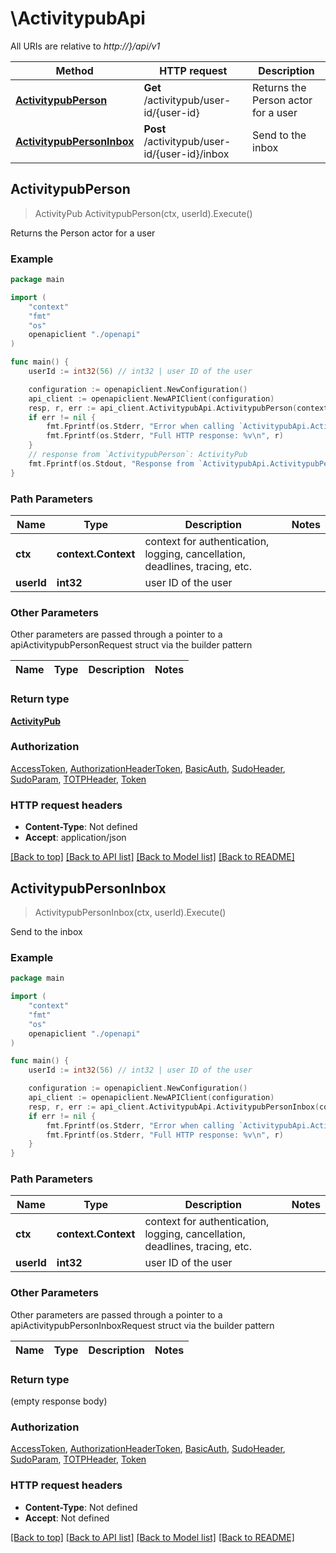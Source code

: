 # \ActivitypubApi

All URIs are relative to *http://}/api/v1*

Method | HTTP request | Description
------------- | ------------- | -------------
[**ActivitypubPerson**](ActivitypubApi.md#ActivitypubPerson) | **Get** /activitypub/user-id/{user-id} | Returns the Person actor for a user
[**ActivitypubPersonInbox**](ActivitypubApi.md#ActivitypubPersonInbox) | **Post** /activitypub/user-id/{user-id}/inbox | Send to the inbox



## ActivitypubPerson

> ActivityPub ActivitypubPerson(ctx, userId).Execute()

Returns the Person actor for a user

### Example

```go
package main

import (
    "context"
    "fmt"
    "os"
    openapiclient "./openapi"
)

func main() {
    userId := int32(56) // int32 | user ID of the user

    configuration := openapiclient.NewConfiguration()
    api_client := openapiclient.NewAPIClient(configuration)
    resp, r, err := api_client.ActivitypubApi.ActivitypubPerson(context.Background(), userId).Execute()
    if err != nil {
        fmt.Fprintf(os.Stderr, "Error when calling `ActivitypubApi.ActivitypubPerson``: %v\n", err)
        fmt.Fprintf(os.Stderr, "Full HTTP response: %v\n", r)
    }
    // response from `ActivitypubPerson`: ActivityPub
    fmt.Fprintf(os.Stdout, "Response from `ActivitypubApi.ActivitypubPerson`: %v\n", resp)
}
```

### Path Parameters


Name | Type | Description  | Notes
------------- | ------------- | ------------- | -------------
**ctx** | **context.Context** | context for authentication, logging, cancellation, deadlines, tracing, etc.
**userId** | **int32** | user ID of the user | 

### Other Parameters

Other parameters are passed through a pointer to a apiActivitypubPersonRequest struct via the builder pattern


Name | Type | Description  | Notes
------------- | ------------- | ------------- | -------------


### Return type

[**ActivityPub**](ActivityPub.md)

### Authorization

[AccessToken](../README.md#AccessToken), [AuthorizationHeaderToken](../README.md#AuthorizationHeaderToken), [BasicAuth](../README.md#BasicAuth), [SudoHeader](../README.md#SudoHeader), [SudoParam](../README.md#SudoParam), [TOTPHeader](../README.md#TOTPHeader), [Token](../README.md#Token)

### HTTP request headers

- **Content-Type**: Not defined
- **Accept**: application/json

[[Back to top]](#) [[Back to API list]](../README.md#documentation-for-api-endpoints)
[[Back to Model list]](../README.md#documentation-for-models)
[[Back to README]](../README.md)


## ActivitypubPersonInbox

> ActivitypubPersonInbox(ctx, userId).Execute()

Send to the inbox

### Example

```go
package main

import (
    "context"
    "fmt"
    "os"
    openapiclient "./openapi"
)

func main() {
    userId := int32(56) // int32 | user ID of the user

    configuration := openapiclient.NewConfiguration()
    api_client := openapiclient.NewAPIClient(configuration)
    resp, r, err := api_client.ActivitypubApi.ActivitypubPersonInbox(context.Background(), userId).Execute()
    if err != nil {
        fmt.Fprintf(os.Stderr, "Error when calling `ActivitypubApi.ActivitypubPersonInbox``: %v\n", err)
        fmt.Fprintf(os.Stderr, "Full HTTP response: %v\n", r)
    }
}
```

### Path Parameters


Name | Type | Description  | Notes
------------- | ------------- | ------------- | -------------
**ctx** | **context.Context** | context for authentication, logging, cancellation, deadlines, tracing, etc.
**userId** | **int32** | user ID of the user | 

### Other Parameters

Other parameters are passed through a pointer to a apiActivitypubPersonInboxRequest struct via the builder pattern


Name | Type | Description  | Notes
------------- | ------------- | ------------- | -------------


### Return type

 (empty response body)

### Authorization

[AccessToken](../README.md#AccessToken), [AuthorizationHeaderToken](../README.md#AuthorizationHeaderToken), [BasicAuth](../README.md#BasicAuth), [SudoHeader](../README.md#SudoHeader), [SudoParam](../README.md#SudoParam), [TOTPHeader](../README.md#TOTPHeader), [Token](../README.md#Token)

### HTTP request headers

- **Content-Type**: Not defined
- **Accept**: Not defined

[[Back to top]](#) [[Back to API list]](../README.md#documentation-for-api-endpoints)
[[Back to Model list]](../README.md#documentation-for-models)
[[Back to README]](../README.md)

